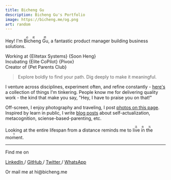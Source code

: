 ```yaml
---
title: Bicheng Gu
description: Bicheng Gu's Portfolio
image: https://bicheng.me/og.png
art: random
---
```


<script setup>
import { defineAsyncComponent } from 'vue'

// Lazy load the LifeInWeeks component since it's at the bottom and not critical
const LifeInWeeksLazy = defineAsyncComponent(() => import('../src/components/LifeInWeeks.vue'))
</script>

Hey! I'm <span class="text-[var(--fg-deeper)]"><ruby lang="ja">Bicheng Gu<rp>(</rp><rt>必成 顾</rt><rp>)</rp></ruby></span>, a fantastic product manager building business solutions.

Working at {Elitetax Systems} {Soon Heng}<br>
Incubating {Elite CoPilot} {Pivox}<br>
Creator of {Pet Parents Club}<br>

> Explore boldly to find your path. Dig deeply to make it meaningful.

I venture across disciplines, experiment often, and refine constantly  - [here's](/projects) a collection of things I'm tinkering. People know me for delivering quality work - the kind that make you say, "Hey, I have to praise you on that!"

<div slide-enter slide-enter-2 my-6>
  <PhotoGalleryHighlights />
</div>

Off-screen, I enjoy photography and traveling, I post [photos on this page](/photos). Inspired by learn in public, I write [blog posts](/posts) about self-actualization, metacognition, sciense-based-parenting, etc.

Looking at the entire lifespan from a distance reminds me to <span class="text-[var(--fg-deeper)]"><ruby lang="ja">live in the moment<rp>(</rp><rt>活在当下</rt><rp>)</rp></ruby></span>.

<div  slide-enter slide-enter-4 my-8 />
<ClientOnly>
  <LifeInWeeksLazy />
  <template #fallback>
    <div class="h-64 flex items-center justify-center text-gray-400 dark:text-gray-600">
      <div class="animate-pulse">Loading life visualization...</div>
    </div>
  </template>
</ClientOnly>
<div my-8 />

<div flex-auto />

---

<LastCheckin />

Find me on

<p flex="~ gap-2 wrap" class="mt--2!">
  <a href="https://www.linkedin.com/in/bicheng-gu" target="_blank"><span op75 i-simple-icons-linkedin mr-0.5/> LinkedIn </a>
  <span op25> / </span>
  <a href="https://github.com/Bicheng-G" target="_blank"><span op75 i-simple-icons-github mr-0.5/> GitHub </a>
  <span op25> / </span>
  <a href="https://x.com/0xAilurus" target="_blank"><span op75 i-ri-twitter-x-fill /> Twitter </a>
  <span op25> / </span>
  <a href="https://wa.me/6585882413?text=Hi%20Bicheng%2C%20I%20saw%20your%20blog%20and%20.." target="_blank"><span op75 i-simple-icons-whatsapp  mr-0.5/> WhatsApp </a>
</p>

Or mail me at <TextCopy inline-block relative><span font-mono>hi<span i-carbon-at/><span absolute left=1 class="opacity-0">@</span>bicheng.me</span></TextCopy>